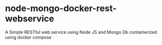 # node-mongo-docker-rest-webservice

A Simple RESTful web service using Node JS and Mongo Db containerized using docker compose
